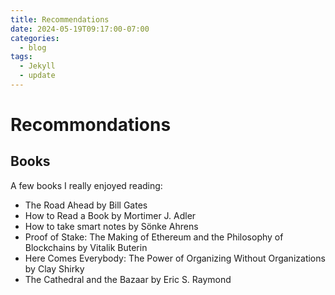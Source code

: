 ```yaml
---
title: Recommendations
date: 2024-05-19T09:17:00-07:00
categories:
  - blog
tags:
  - Jekyll
  - update
---
```


# Recommondations

## Books

A few books I really enjoyed reading:

- The Road Ahead by Bill Gates
- How to Read a Book by Mortimer J. Adler
- How to take smart notes by Sönke Ahrens
- Proof of Stake: The Making of Ethereum and the Philosophy of Blockchains by Vitalik Buterin
- Here Comes Everybody: The Power of Organizing Without Organizations by Clay Shirky
- The Cathedral and the Bazaar by Eric S. Raymond
